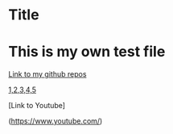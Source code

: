 # Title
# This is my own test file

[Link to my github repos](https://github.com/Ayditore?tab=repositories)

[1,2,3,4,5](Ghost_in_Shell.png)

[Link to Youtube]


























(https://www.youtube.com/)
